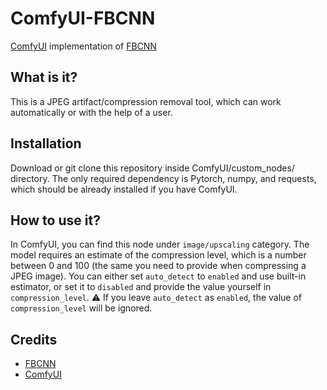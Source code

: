 # ComfyUI-FBCNN
[ComfyUI](https://github.com/comfyanonymous/ComfyUI) implementation of [FBCNN](https://github.com/jiaxi-jiang/FBCNN)

## What is it?
This is a JPEG artifact/compression removal tool, which can work automatically or with the help of a user.

## Installation
Download or git clone this repository inside ComfyUI/custom_nodes/ directory. The only required dependency is Pytorch, numpy, and requests, which should be already installed if you have ComfyUI.

## How to use it?
In ComfyUI, you can find this node under `image/upscaling` category.
The model requires an estimate of the compression level, which is a number between 0 and 100 (the same you need to provide when compressing a JPEG image). You can either set `auto_detect` to `enabled` and use built-in estimator, or set it to `disabled` and provide the value yourself in `compression_level`.
⚠️ If you leave `auto_detect` as `enabled`, the value of `compression_level` will be ignored.

## Credits
- [FBCNN](https://github.com/jiaxi-jiang/FBCNN)
- [ComfyUI](https://github.com/comfyanonymous/ComfyUI)